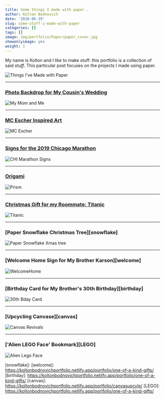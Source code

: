 ```yaml
---
title: Some things I made with paper..
author: Kolton Bodnovich
date: '2020-06-29'
slug: some-stuff-i-made-with-paper
categories: []
tags: []
image: img/portfolio/Paper/paper_cover.jpg
showonlyimage: yes
weight: 1
---
```


<!--more--> 

My name is Kolton and I like to make stuff: this portfolio is a collection of said *stuff*. This particular post focuses on the projects I made using paper. 

![Things I've Made with Paper](/portfolio/Paper_files/paper_cover.jpg)


******

### [Photo Backdrop for My Cousin's Wedding][wedding]

![My Mom and Me ](/portfolio/Paper_files/me.jpg)

******

### [MC Escher Inspired Art][Escher]

![MC Escher](/portfolio/Paper_files/escher.jpg)

******

### [Signs for the 2019 Chicago Marathon][chicago]

![CHI Marathon Signs](/portfolio/Paper_files/chicago.jpg)

******

### [Origami][prism]  

![Prism](/portfolio/Paper_files/prism.jpg)

******

### [Christmas Gift for my Roommate: Titanic][Titanic] 

![Titanic](/portfolio/Paper_files/titanic.jpg)

******

### [Paper Snowflake Christmas Tree][snowflake]
 
![Paper Snowflake Xmas tree](/portfolio/Paper_files/snowflakes.gif)

******

### [Welcome Home Sign for My Brother Karson][welcome]

![WelcomeHome](/portfolio/Paper_files/welcome.jpg)

******

### [Birthday Card for My Brother's 30th Birthday][birthday]

![30th Bday Card](/portfolio/Paper_files/thirty.jpg)

******

### [Upcycling Canvase][canvas]

![Canvas Revivals](/portfolio/Paper_files/canvas.jpg)

******

### ['Alien LEGO Face' Bookmark][LEGO]

![Alien Lego Face](/portfolio/Paper_files/alienrobot.png)

[wedding]: https://koltonbodnovichportfolio.netlify.app/portfolio/weddings-showers/
[Escher]: https://koltonbodnovichportfolio.netlify.app/portfolio/mc-escher/
[chicago]: https://koltonbodnovichportfolio.netlify.app/portfolio/6w_kipchoge/ 
[prism]: https://koltonbodnovichportfolio.netlify.app/portfolio/wall-decor/ 
[Titanic]: https://koltonbodnovichportfolio.netlify.app/portfolio/one-of-a-kind-gifts/
[snowflake]: 
[welcome]: https://koltonbodnovichportfolio.netlify.app/portfolio/one-of-a-kind-gifts/
[birthday]: https://koltonbodnovichportfolio.netlify.app/portfolio/one-of-a-kind-gifts/
[canvas]: https://koltonbodnovichportfolio.netlify.app/portfolio/canvasupcyle/
[LEGO]: https://koltonbodnovichportfolio.netlify.app/portfolio/one-of-a-kind-gifts/
